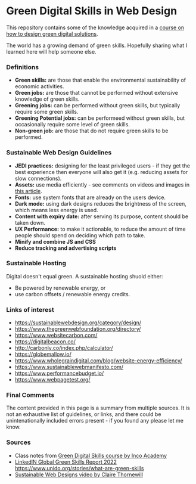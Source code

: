 # Green Digital Skills in Web Design

This repository contains some of the knowledge acquired in a [course on how to design green digital solutions](https://www.greenskills.inco-group.co/).

The world has a growing demand of green skills. Hopefully sharing what I learned here will help someone else.

### Definitions
- **Green skills:** are those that enable the environmental sustainability of economic activities.
- **Green jobs:** are those that cannot be performed without extensive knowledge of green skills.
- **Greening jobs:** can be performed without green skills, but typically require some green skills.
- **Greening Potential jobs:** can be performeed without green skills, but occasionally require some level of green skills.
- **Non-green job:** are those that do not require green skills to be performed.


### Sustainable Web Design Guidelines
- **JEDI practices:** designing for the least privileged users - if they get the best experience then everyone will also get it (e.g. reducing assets for slow connections).
- **Assets:** use media efficiently - see comments on videos and images in [this article](https://climateaction.tech/blog/how-we-improved-our-website-carbon-calculator-score-from-59-to-84/).
- **Fonts:** use system fonts that are already on the users device.
- **Dark mode:** using dark designs reduces the brightness of the screen, which means less energy is used.
- **Content with expiry date:** after serving its purpose, content should be taken down.
- **UX Performance:** to make it actionable, to reduce the amount of time people should spend on deciding which path to take.
- **Minify and combine JS and CSS**
- **Reduce tracking and advertising scripts**

### Sustainable Hosting
Digital doesn't equal green. A sustainable hosting shuold either:
- Be powered by renewable energy, or
- use carbon offsets / renewable energy credits.

### Links of interest
- https://sustainablewebdesign.org/category/design/
- https://www.thegreenwebfoundation.org/directory/
- https://www.websitecarbon.com/
- https://digitalbeacon.co/
- http://carbonly.co/index.php/calculator/
- https://globemallow.io/
- https://www.wholegraindigital.com/blog/website-energy-efficiency/
- https://www.sustainablewebmanifesto.com/
- https://www.performancebudget.io/
- https://www.webpagetest.org/

### Final Comments
The content provided in this page is a summary from multiple sources. It is not an exhaustive list of guidelines, or links, and there could be unintenationally included errors present - if you found any please let me know. 

### Sources
- Class notes from [Green Digital Skills course by Inco Academy](https://www.greenskills.inco-group.co/)
- [LinkedIN Global Green Skills Report 2022](https://economicgraph.linkedin.com/content/dam/me/economicgraph/en-us/global-green-skills-report/global-green-skills-report-pdf/li-green-economy-report-2022-annex.pdf)
https://www.unido.org/stories/what-are-green-skills
- [Sustainable Web Designs video by Claire Thornewill](https://www.youtube.com/watch?v=_lMX1S9wZFc)
